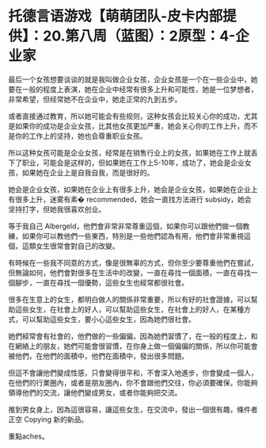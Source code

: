 # 托德言语游戏【萌萌团队-皮卡内部提供】：20.第八周（蓝图）：2原型：4-企业家

最后一个女孩想要谈谈的就是我叫做企业女孩，企业女孩是一个在一些企业中，她要在一般的程度上表演，她在企业中经常有很多上升和可能性，她是一位梦想者，非常希望，但经常她不在企业中，她走正常的九到五步。

或者直接通过教育，所以她可能会有些规则，这种女孩会比较关心你的成功，尤其是如果你的成功是企业女孩，比其他女孩更加严重，她会关心你的工作上升，而不是你的工作上的坚持，她也会尊重职业女孩。

所以这种女孩可能是企业女孩，经常是在销售行业上的女孩，如果她在工作上就丢下了职业，可能会是这样的，但如果她在工作上5-10年，成功了，她会是企业女孩，如果她在企业上是自我自我，而是很好的。

她会是企业女孩，如果她在企业上有很多上升，她会是企业女孩，如果她在企业上有很多上升，迷雾有素� recommended，她会一直找方法进行 subsidy，她会坚持打字，但她我很喜欢创业。

等于我自己 Albergeld，他們會非常非常尊重這個，如果你可以跟他們做一個教練，如果你可以教他們一些東西，特別是一些他們認為有用，他們會非常重視這個，這類女生很常會對自己的改變。

有時候在一些我不同意的方式，像是很無辜的方式，但你至少要尊重他們在嘗試，但無論如何，他們會對很多在生活中的改變，一直在尋找一個面積，一直在尋找一個腳步，一直在尋找一個優勢，這些女生也經常都很社會。

很多在生意上的女生，都明白做人的關係非常重要，所以有好的社會證據，可以幫助這些女生，在社會上的好人，可以幫助這些女生，在社會上的好人，在某種方式，可以幫助這些女生，要小心這些女生，因為她們很社會。

她們經常會有社會的，他們做的一些偏偏，因為她們習慣了，在一般的程度上，和在網絡上的朋友，她們可能會很習慣，在你身上做一個偏偏的關係，所以你可能會被他們，在他們的面積中，他們在面積中，發出很多問題。

但這不會讓他們變成性感，只會變得很平和，不會深入地進步，你會變成一個人，在他們的行業圈內，或者是朋友圈內，你不會跟他們交往，你必須要確保，你能夠領導他們的交流，讓他們變成男女，或者你能夠把交流。

推到男女身上，因為這很容易，讓這些女生，在交流中，發出一個很有趣，條件者正空 Copying 新的新品。

重點aches。